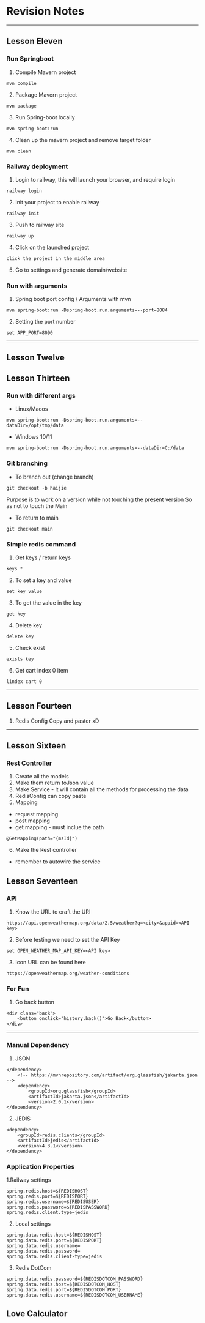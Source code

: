 # **Revision Notes**

---

## **Lesson Eleven**

### Run Springboot
1. Compile Mavern project
```
mvn compile
```
2. Package Mavern project
```
mvn package
```
3. Run Spring-boot locally
```
mvn spring-boot:run
```
4. Clean up the mavern project and remove target folder
```
mvn clean
```
### Railway deployment
1. Login to railway, this will launch your browser, and require login
```
railway login
```
2. Init your project to enable railway
```
railway init
```
3. Push to railway site
```
railway up
```
4. Click on the launched project
```
click the project in the middle area
```
5. Go to settings and generate domain/website
### Run with arguments
1. Spring boot port config / Arguments with mvn
```
mvn spring-boot:run -Dspring-boot.run.arguments=--port=8084
```
2. Setting the port number
```
set APP_PORT=8090
```

---

## **Lesson Twelve**

## **Lesson Thirteen**
### Run with different args
- Linux/Macos
```
mvn spring-boot:run -Dspring-boot.run.arguments=--dataDir=/opt/tmp/data
```
- Windows 10/11
```
mvn spring-boot:run -Dspring-boot.run.arguments=--dataDir=C:/data
```
### Git branching
- To branch out (change branch)
```
git checkout -b haijie
```
Purpose is to work on a version while not touching the present version
So as not to touch the Main
- To return to main
```
git checkout main
```

### Simple redis command
1. Get keys / return keys
```
keys *
```
2. To set a key and value
```
set key value
```
3. To get the value in the key 
```
get key
```
4. Delete key
```
delete key
```
5. Check exist
```
exists key
```
6. Get cart index 0 item
```
lindex cart 0
```

---

## **Lesson Fourteen**
1. Redis Config
Copy and paster xD

---

## **Lesson Sixteen**
### Rest Controller
1. Create all the models 
2. Make them return toJson value
3. Make Service -  it will contain all the methods for processing the data 
4. RedisConfig can copy paste
5. Mapping
- request mapping
- post mapping
- get mapping - must inclue the path
```
@GetMapping(path="{msId}")
```
6. Make the Rest controller
- remember to autowire the service


## **Lesson Seventeen**
### API
1. Know the URL to craft the URI
```
https://api.openweathermap.org/data/2.5/weather?q=<city>&appid=<API key>

```
2. Before testing we need to set the API Key
```
set OPEN_WEATHER_MAP_API_KEY=<API key>
```
3. Icon URL can be found here
```
https://openweathermap.org/weather-conditions
```
### For Fun
1. Go back button
```
<div class="back">
    <button onclick="history.back()">Go Back</button>
</div>
```

---
### Manual Dependency
1. JSON
```
</dependency>
	<!-- https://mvnrepository.com/artifact/org.glassfish/jakarta.json -->
	<dependency>
		<groupId>org.glassfish</groupId>
		<artifactId>jakarta.json</artifactId>
		<version>2.0.1</version>
</dependency>
```
2. JEDIS
```
<dependency>
	<groupId>redis.clients</groupId>
	<artifactId>jedis</artifactId>
	<version>4.3.1</version>
</dependency>
```
### Application Properties
1.Railway settings
```
spring.redis.host=${REDISHOST}
spring.redis.port=${REDISPORT}
spring.redis.username=${REDISUSER}
spring.redis.password=${REDISPASSWORD}
spring.redis.client.type=jedis
```
2. Local settings
```
spring.data.redis.host=${REDISHOST}
spring.data.redis.port=${REDISPORT}
spring.data.redis.username=
spring.data.redis.password=
spring.data.redis.client-type=jedis
```
3. Redis DotCom
```
spring.data.redis.password=${REDISDOTCOM_PASSWORD}
spring.data.redis.host=${REDISDOTCOM_HOST}
spring.data.redis.port=${REDISDOTCOM_PORT}
spring.data.redis.username=${REDISDOTCOM_USERNAME}
```

## Love Calculator
